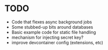 # TODO

* Code that flexes async background jobs
* Some stubbed-up bits around databases
* Basic example code for static file handling
* mechanism for injecting secret key?
* improve devcontainer config (extensions, etc)
